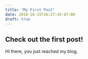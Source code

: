 ```yaml
---
title: "My First Post"
date: 2018-10-15T16:27:45-07:00
draft: true
---
```


## Check out the first post!

Hi there, you just reached my blog.